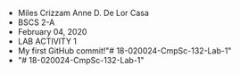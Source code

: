 - Miles Crizzam Anne D. De Lor Casa
- BSCS 2-A
- February 04, 2020
- LAB ACTIVITY 1
- My first GitHub commit!"# 18-020024-CmpSc-132-Lab-1" 
- "# 18-020024-CmpSc-132-Lab-1" 
